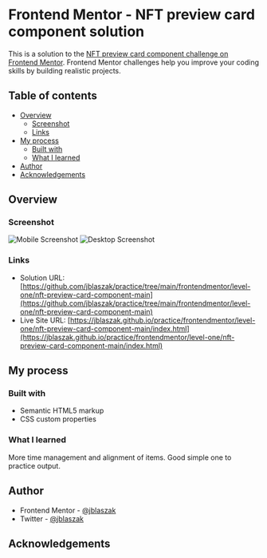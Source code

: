 # Frontend Mentor - NFT preview card component solution

This is a solution to the [NFT preview card component challenge on Frontend Mentor](https://www.frontendmentor.io/challenges/nft-preview-card-component-SbdUL_w0U). Frontend Mentor challenges help you improve your coding skills by building realistic projects. 

## Table of contents

  - [Overview](#overview)
    - [Screenshot](#screenshot)
    - [Links](#links)
  - [My process](#my-process)
    - [Built with](#built-with)
    - [What I learned](#what-i-learned)
  - [Author](#author)
  - [Acknowledgements](#acknowledgements)

## Overview

### Screenshot

![Mobile Screenshot](./screenshot-mobile.png)
![Desktop Screenshot](./screenshot-desktop.PNG)

### Links

- Solution URL: [https://github.com/jblaszak/practice/tree/main/frontendmentor/level-one/nft-preview-card-component-main](https://github.com/jblaszak/practice/tree/main/frontendmentor/level-one/nft-preview-card-component-main)
- Live Site URL: [https://jblaszak.github.io/practice/frontendmentor/level-one/nft-preview-card-component-main/index.html](https://jblaszak.github.io/practice/frontendmentor/level-one/nft-preview-card-component-main/index.html)

## My process

### Built with

- Semantic HTML5 markup
- CSS custom properties

### What I learned

More time management and alignment of items. Good simple one to practice output.

## Author

- Frontend Mentor - [@jblaszak](https://www.frontendmentor.io/profile/jblaszak)
- Twitter - [@jblaszak](https://www.twitter.com/jblaszak)

## Acknowledgements
